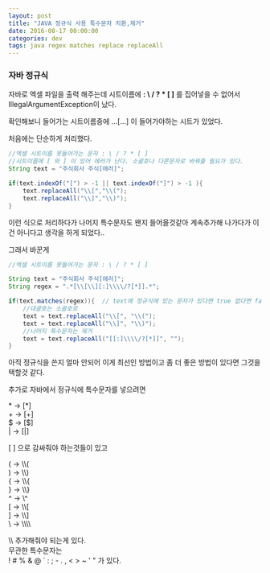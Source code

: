 ```yaml
---
layout: post
title: "JAVA 정규식 사용 특수문자 치환,제거"
date: 2016-08-17 00:00:00
categories: dev
tags: java regex matches replace replaceAll
---
```


### 자바 정규식

자바로 엑셀 파일을 출력 해주는데 시트이름에 **\: \ / ? \* \[ \]** 를 집어넣을 수 없어서  IllegalArgumentException이 났다.

확인해보니 들어가는 시트이름중에 ...[...] 이 들어가야하는 시트가 있었다.

처음에는 단순하게 처리했다.

```java
//엑셀 시트이름 못들어가는 문자 : \ / ? * [ ]
//시트이름에 [ 와 ] 이 있어 에러가 난다. 소괄호나 다른문자로 바꿔줄 필요가 있다.
String text = "주식회사 주식[에러]";

if(text.indexOf("[") > -1 || text.indexOf("]") > -1 ){
	text.replaceAll("\\[","\\(");
	text.replaceAll("\\]","\\)");
} 

```

이런 식으로 처리하다가 나머지 특수문자도 왠지 들어올것같아 계속추가해 나가다가 이건 아니다고 생각을 하게 되었다..

그래서 바꾼게

```java
//엑셀 시트이름 못들어가는 문자 : \ / ? * [ ]

String text = "주식회사 주식[에러]";
String regex = ".*[\\[\\][:]\\\\/?[*]].*";

if(text.matches(regex)){  // text에 정규식에 있는 문자가 있다면 true 없다면 false 
	//대괄호는 소괄호로
	text = text.replaceAll("\\[", "\\(");
	text = text.replaceAll("\\]", "\\)");
	//나머지 특수문자는 제거
	text = text.replaceAll("[[:]\\\\/?[*]]", "");  
}
```

아직 정규식을 쓴지 얼마 안되어 이게 최선인 방법이고 좀 더 좋은 방법이 있다면 그것을 택할것 같다.

추가로 자바에서 정규식에 특수문자를 넣으려면   

\* -> [*]  
\+ -> [+]  
\$ -> [$]  
\| -> [|]  

[ ] 으로 감싸줘야 하는것들이 있고  

( -> \\\\(  
) -> \\\\)  
{ -> \\\\{  
} -> \\\\}  
^ -> \\\^  
[ -> \\\\[  
] -> \\\\]  
\ -> \\\\\\\\
  
\\\ 추가해줘야 되는게 있다.  
무관한 특수문자는  
! # % & @ ` : ; - . , < > ~ ' " 가 있다.
